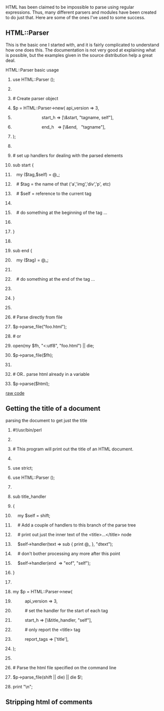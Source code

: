 <div id="wikitext">

<div style="display: none;">

Summary:a few ways to parse HTML in perl Parent:(Technology.)Perl <span
class="wikiword">[IncludeMe](http://wiki.tamouse.org?n=Technology.IncludeMe?action=edit)[?](http://wiki.tamouse.org?n=Technology.IncludeMe?action=edit)</span>:[Perl](http://wiki.tamouse.org?n=Technology.Perl?action=print)
Categories:[Articles](http://wiki.tamouse.org?n=Category.Articles) Tags:
perl, html, parsing

</div>

<span id="excerpt"></span> HTML has been claimed to be impossible to
parse using regular expressions. Thus, many different parsers and
modules have been created to do just that. Here are some of the ones
I've used to some success. <span id="excerptend"></span>

<div class="vspace">

</div>

HTML::Parser
------------

This is the basic one I started with, and it is fairly complicated to
understand how one does this. The documentation is not very good at
explaining what is possible, but the examples given in the source
distribution help a great deal.

<div class="vspace">

</div>

<div id="sourceblock1" class="sourceblock">

<div class="sourceblocktext">

<div class="perl">

<div class="head">

HTML::Parser basic usage

</div>

1.  <div class="de1">

    <span class="kw2">use</span> HTML<span class="sy0">::</span><span
    class="me2">Parser</span> <span class="br0">(</span><span
    class="br0">)</span><span class="sy0">;</span>

    </div>

2.  <div class="de1">

     

    </div>

3.  <div class="de1">

    <span class="co1">\# Create parser object</span>

    </div>

4.  <div class="de1">

    <span class="re0">\$p</span> <span class="sy0">=</span> HTML<span
    class="sy0">::</span><span class="me2">Parser</span><span
    class="sy0">-\></span><span class="kw2">new</span><span
    class="br0">(</span> api\_version <span class="sy0">=\></span> <span
    class="nu0">3</span><span class="sy0">,</span>

    </div>

5.  <div class="de2">

                            start\_h <span class="sy0">=\></span> <span
    class="br0">[</span><span class="re0">\\&start</span><span
    class="sy0">,</span> <span class="st0">"tagname, self"</span><span
    class="br0">]</span><span class="sy0">,</span>

    </div>

6.  <div class="de1">

                            end\_h   <span class="sy0">=\></span> <span
    class="br0">[</span><span class="re0">\\&end</span><span
    class="sy0">,</span>   <span class="st0">"tagname"</span><span
    class="br0">]</span><span class="sy0">,</span>

    </div>

7.  <div class="de1">

    <span class="br0">)</span><span class="sy0">;</span>

    </div>

8.  <div class="de1">

     

    </div>

9.  <div class="de1">

    <span class="co1">\# set up handlers for dealing with the parsed
    elements</span>

    </div>

10. <div class="de2">

    <span class="kw2">sub</span> start <span class="br0">{</span>

    </div>

11. <div class="de1">

       <span class="kw1">my</span> <span class="br0">(</span><span
    class="re0">\$tag</span><span class="sy0">,</span><span
    class="re0">\$self</span><span class="br0">)</span> <span
    class="sy0">=</span> <span class="co5">@\_</span><span
    class="sy0">;</span>

    </div>

12. <div class="de1">

       <span class="co1">\# \$tag = the name of that
    ('a','img','div','p', etc)</span>

    </div>

13. <div class="de1">

       <span class="co1">\# \$self = reference to the current tag</span>

    </div>

14. <div class="de1">

     

    </div>

15. <div class="de2">

       <span class="co1">\# do something at the beginning of the tag
    ...</span>

    </div>

16. <div class="de1">

     

    </div>

17. <div class="de1">

    <span class="br0">}</span>

    </div>

18. <div class="de1">

     

    </div>

19. <div class="de1">

    <span class="kw2">sub</span> end <span class="br0">{</span>

    </div>

20. <div class="de2">

       <span class="kw1">my</span> <span class="br0">(</span><span
    class="re0">\$tag</span><span class="br0">)</span> <span
    class="sy0">=</span> <span class="co5">@\_</span><span
    class="sy0">;</span>

    </div>

21. <div class="de1">

     

    </div>

22. <div class="de1">

       <span class="co1">\# do something at the end of the tag
    ...</span>

    </div>

23. <div class="de1">

     

    </div>

24. <div class="de1">

    <span class="br0">}</span>

    </div>

25. <div class="de2">

     

    </div>

26. <div class="de1">

    <span class="co1">\# Parse directly from file</span>

    </div>

27. <div class="de1">

    <span class="re0">\$p</span><span class="sy0">-\></span><span
    class="me1">parse\_file</span><span class="br0">(</span><span
    class="st0">"foo.html"</span><span class="br0">)</span><span
    class="sy0">;</span>

    </div>

28. <div class="de1">

    <span class="co1">\# or</span>

    </div>

29. <div class="de1">

    <span class="kw3">open</span><span class="br0">(</span><span
    class="kw1">my</span> <span class="re0">\$fh</span><span
    class="sy0">,</span> <span class="st0">"\<:utf8"</span><span
    class="sy0">,</span> <span class="st0">"foo.html"</span><span
    class="br0">)</span> <span class="sy0">||</span> <span
    class="kw3">die</span><span class="sy0">;</span>

    </div>

30. <div class="de2">

    <span class="re0">\$p</span><span class="sy0">-\></span><span
    class="me1">parse\_file</span><span class="br0">(</span><span
    class="re0">\$fh</span><span class="br0">)</span><span
    class="sy0">;</span>

    </div>

31. <div class="de1">

     

    </div>

32. <div class="de1">

    <span class="co1">\# OR.. parse html already in a variable</span>

    </div>

33. <div class="de1">

    <span class="re0">\$p</span><span class="sy0">-\></span><span
    class="me1">parse</span><span class="br0">(</span><span
    class="re0">\$html</span><span class="br0">)</span><span
    class="sy0">;</span>

    </div>

</div>

</div>

<div class="sourceblocklink">

[raw
code](http://wiki.tamouse.org?n=Technology.ParsingHTMLinPerl?action=sourceblock&num=1)

</div>

</div>

<div class="vspace">

</div>

Getting the title of a document
-------------------------------

<div id="sourceblock2" class="sourceblock">

<div class="sourceblocktext">

<div class="perl">

<div class="head">

parsing the document to get just the title

</div>

1.  <div class="de1">

    <span class="co1">\#!/usr/bin/perl</span>

    </div>

2.  <div class="de1">

     

    </div>

3.  <div class="de1">

    <span class="co1">\# This program will print out the title of an
    HTML document.</span>

    </div>

4.  <div class="de1">

     

    </div>

5.  <div class="de2">

    <span class="kw2">use</span> strict<span class="sy0">;</span>

    </div>

6.  <div class="de1">

    <span class="kw2">use</span> HTML<span class="sy0">::</span><span
    class="me2">Parser</span> <span class="br0">(</span><span
    class="br0">)</span><span class="sy0">;</span>

    </div>

7.  <div class="de1">

     

    </div>

8.  <div class="de1">

    <span class="kw2">sub</span> title\_handler

    </div>

9.  <div class="de1">

    <span class="br0">{</span>

    </div>

10. <div class="de2">

        <span class="kw1">my</span> <span class="re0">\$self</span>
    <span class="sy0">=</span> <span class="kw3">shift</span><span
    class="sy0">;</span>

    </div>

11. <div class="de1">

        <span class="co1">\# Add a couple of handlers to this branch of
    the parse tree</span>

    </div>

12. <div class="de1">

        <span class="co1">\# print out just the inner text of the
    \<title\>...\</title\> node</span>

    </div>

13. <div class="de1">

        <span class="re0">\$self</span><span class="sy0">-\></span><span
    class="me1">handler</span><span class="br0">(</span>text <span
    class="sy0">=\></span> <span class="kw2">sub</span> <span
    class="br0">{</span> <span class="kw3">print</span> <span
    class="co5">@\_</span> <span class="br0">}</span><span
    class="sy0">,</span> <span class="st0">"dtext"</span><span
    class="br0">)</span><span class="sy0">;</span>

    </div>

14. <div class="de1">

        <span class="co1">\# don't bother processing any more after this
    point</span>

    </div>

15. <div class="de2">

        <span class="re0">\$self</span><span class="sy0">-\></span><span
    class="me1">handler</span><span class="br0">(</span>end  <span
    class="sy0">=\></span> <span class="st0">"eof"</span><span
    class="sy0">,</span> <span class="st0">"self"</span><span
    class="br0">)</span><span class="sy0">;</span>

    </div>

16. <div class="de1">

    <span class="br0">}</span>

    </div>

17. <div class="de1">

     

    </div>

18. <div class="de1">

    <span class="kw1">my</span> <span class="re0">\$p</span> <span
    class="sy0">=</span> HTML<span class="sy0">::</span><span
    class="me2">Parser</span><span class="sy0">-\></span><span
    class="kw2">new</span><span class="br0">(</span>

    </div>

19. <div class="de1">

              api\_version <span class="sy0">=\></span> <span
    class="nu0">3</span><span class="sy0">,</span>

    </div>

20. <div class="de2">

              <span class="co1">\# set the handler for the start of each
    tag</span>

    </div>

21. <div class="de1">

              start\_h <span class="sy0">=\></span> <span
    class="br0">[</span><span class="re0">\\&title\_handler</span><span
    class="sy0">,</span> <span class="st0">"self"</span><span
    class="br0">]</span><span class="sy0">,</span>

    </div>

22. <div class="de1">

              <span class="co1">\# only report the \<title\> tag</span>

    </div>

23. <div class="de1">

              report\_tags <span class="sy0">=\></span> <span
    class="br0">[</span><span class="st_h">'title'</span><span
    class="br0">]</span><span class="sy0">,</span>

    </div>

24. <div class="de1">

    <span class="br0">)</span><span class="sy0">;</span>

    </div>

25. <div class="de2">

     

    </div>

26. <div class="de1">

    <span class="co1">\# Parse the html file specified on the command
    line</span>

    </div>

27. <div class="de1">

    <span class="re0">\$p</span><span class="sy0">-\></span><span
    class="me1">parse\_file</span><span class="br0">(</span><span
    class="kw3">shift</span> <span class="sy0">||</span> <span
    class="kw3">die</span><span class="br0">)</span> <span
    class="sy0">||</span> <span class="kw3">die</span> <span
    class="co5">\$!</span><span class="sy0">;</span>

    </div>

28. <div class="de1">

    <span class="kw3">print</span> <span class="st0">"<span
    class="es0">\\n</span>"</span><span class="sy0">;</span>

    </div>

</div>

</div>

<div class="sourceblocklink">

</div>

</div>

<div class="vspace">

</div>

Stripping html of comments
--------------------------

</div>
